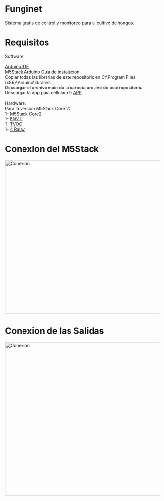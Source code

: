 # Funginet
Sistema gratis de control y monitoreo para el cultivo de hongos.<br>
# Requisitos
Software<br>
<br>
<a href="https://www.arduino.cc/en/software">Arduino IDE</a><br>
<a href="https://docs.m5stack.com/#/en/quick_start/m5core/m5stack_core_get_started_Arduino_Windows?id=_4-install-m5stack-library">M5Stack Arduino Guia de instalacion</a><br>
Copiar todas las librerias de este repositorio en C:\Program Files (x86)\Arduino\libraries<br>
Descargar el archivo main de la carpeta arduino de este repositorio.<br>
Descargar la app para cellular de <a href="https://drive.google.com/drive/folders/1rASsEZAjLJQ4PqG6WquGLhOPXpzdif9D?usp=sharing">APP</a><br>
<br>
Hardware:<br>
Para la version M5Stack Core 2:<br>
1- <a href="https://m5stack.com/collections/m5-core/products/m5stack-core2-esp32-iot-development-kit?variant=35960244109476"> M5Stack Core2</a><br>
1- <a href="https://m5stack.com/products/env-ii-unit?_pos=2&_sid=770980b33&_ss=r"> ENV II</a><br>
1- <a href="https://m5stack.com/products/tvoc-eco2-gas-unit-sgp30?_pos=1&_sid=7f563d33a&_ss=r">TVOC</a><br>
1- <a href="https://m5stack.com/products/4-relay-unit?_pos=1&_sid=06930ee08&_ss=r"> 4 Ralay</a><br>


# Conexion del M5Stack
<img src="https://github.com/christianfunginet/Funginet/blob/main/M5Stack%20Conexion/conexion.png" alt="Conexion" width="800" height="500"><br>

# Conexion de las Salidas

<img src="https://github.com/christianfunginet/Funginet/blob/main/M5Stack%20Conexion/Salidas.png" alt="Conexion" width="800" height="500"><br>
